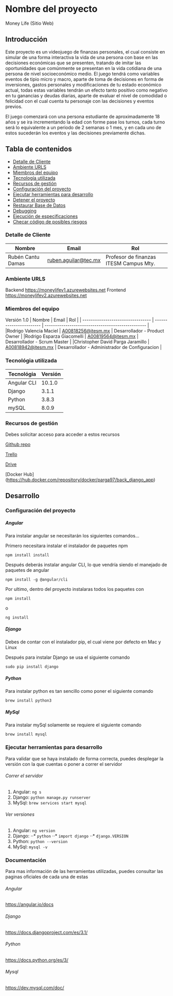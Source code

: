 # Nombre del proyecto

Money Life (Sitio Web)

## Introducción

Este proyecto es un videojuego de finanzas personales, el cual consiste en simular de una forma interactiva la vida de una persona con base en las decisiones económicas que se presenten, tratando de imitar las oportunidades que comúnmente se presentan en la vida cotidiana de una persona de nivel socioeconómico medio. El juego tendrá como variables eventos de tipio micro y macro, aparte de toma de decisiones en forma de inversiones, gastos personales y modificaciones de tu estado económico actual, todas estas variables tendrán un efecto tanto positivo como negativo en tu ganancias y deudas diarias, aparte de evaluar el nivel de comodidad o felicidad con el cual cuenta tu personaje con las decisiones y eventos previos.

El juego comenzará con una persona estudiante de aproximadamente 18 años y se ira incrementando la edad con forme pase los turnos, cada turno será lo equivalente a un periodo de 2 semanas o 1 mes, y en cada uno de estos sucederán los eventos y las decisiones previamente dichas.


## Tabla de contenidos

* [Detalle de Cliente](#client-details)
* [Ambiente URLS](#environment-urls)
* [Miembros del equipo](#team-members)
* [Tecnología utilizada](#technology-stack)
* [Recursos de gestión](#management-resources)
* [Configuración del proyecto](#setup-the-project)
* [Ejecutar herramientas para desarrollo](#running-the-stack-for-development)
* [Detener el proyecto](#stop-the-project)
* [Restaurar Base de Datos](#restoring-the-database)
* [Debugging](#debugging)
* [Ejecución de especificaciones](#running-specs)
* [Checar código de posibles riesgos](#checking-code-for-potential-issues)

### Detalle de Cliente

| Nombre                          | Email                | Rol                                                                               |
| ------------------------------ | -------------------- | ---------------------------------------------------------------------------------- |
| Rubén Cantu Damas | ruben.aguilar@tec.mx | Profesor de finanzas ITESM Campus Mty. |

### Ambiente URLS
Backend
https://moneylifev1.azurewebsites.net
Frontend
https://moneylifev2.azurewebsites.net

### Miembros del equipo

Versión 1.0
| Nombre                              | Email                   | Rol                                             |
| --------------------------------- | ----------------------- | ------------------------------------------------- |
|Rodrigo Valencia Maciel            | A00818256@itesm.mx      | Desarrollador - Product Owner                     |
|Rodrigo Esparza Giacomelli         | A00819564@itesm.mx      | Desarrollador - Scrum Master                      |
|Christopher David Parga Jaramillo  | A00818942@itesm.mx      | Desarrollador - Administrador de Configuracion    |


### Tecnológia utilizada


| Tecnológia      | Versión      |
| --------------- | ------------ |
| Angular CLI     | 10.1.0       |
| Django          | 3.1.1        |
| Python          | 3.8.3        |
| mySQL           | 8.0.9        |


### Recursos de gestión

Debes solicitar acceso para acceder a estos recursos

[Github repo](https://github.com/ChristopherParga/PersonalDevelopment)

[Trello](https://trello.com/b/qKyp3rHZ/personal-development)

[Drive](https://drive.google.com/drive/folders/1tLua2-ePArqoOsd-bFwI_NKb_JG6Xsz8?usp=sharing)

[Docker Hub] (https://hub.docker.com/repository/docker/parga97/back_django_app)

## Desarrollo

### Configuración del proyecto

##### Angular

Para instalar angular se necesitarán los siguientes comandos...

Primero necesitara instalar el instalador de paquetes npm

`npm install install`

Después deberás instalar angular CLI, lo que vendría siendo el manejado de paquetes de angular

`npm install -g @angular/cli`

Por ultimo, dentro del proyecto instalaras todos los paquetes con 

`npm install`

o

`ng install`

##### Django

Debes de contar con el instalador pip, el cual viene por defecto en Mac y Linux

Después para instalar Django se usa el siguiente comando

`sudo pip install django`

##### Python

Para instalar python es tan sencillo como poner el siguiente comando

`brew install python3`

##### MySql

Para instalar mySql solamente se requiere el siguiente comando

`brew install mysql`

### Ejecutar herramientas para desarrollo

Para validar que se haya instalado de forma correcta, puedes desplegar la versión con la que cuentas o poner a correr el servidor

###### Correr el servidor 

1. Angular: `ng s`
2. Django: `python manage.py runserver`
3. MySql: `brew services start mysql`

###### Ver versiones

1. Angular: `ng version`
2. Django: 
⋅⋅* `python`
⋅⋅* `import django`
⋅⋅* `django.VERSION`
1. Python: `python --version`
2. MySql: `mysql -v`

### Documentación

Para mas información de las herramientas utilizadas, puedes consultar las paginas oficiales de cada una de estas

###### Angular
https://angular.io/docs

###### Django
https://docs.djangoproject.com/es/3.1/

###### Python
https://docs.python.org/es/3/

###### Mysql
https://dev.mysql.com/doc/



